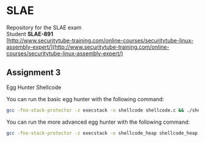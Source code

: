 # SLAE
Repository for the SLAE exam  
Student **SLAE-891**  
[http://www.securitytube-training.com/online-courses/securitytube-linux-assembly-expert/](http://www.securitytube-training.com/online-courses/securitytube-linux-assembly-expert/)  
  
## Assignment 3
Egg Hunter Shellcode  
  
You can run the basic egg hunter with the following command:  
```bash
gcc -fno-stack-protector -z execstack -o shellcode shellcode.c && ./shellcode
```  
  
You can run the more advanced egg hunter with the following command:  
```bash
gcc -fno-stack-protector -z execstack -o shellcode_heap shellcode_heap.c && ./shellcode_heap
```  

